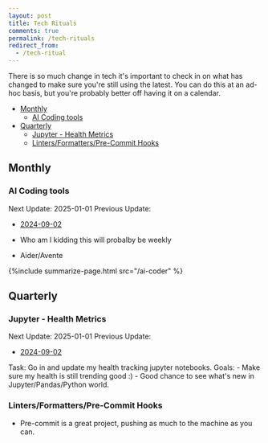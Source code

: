 ```yaml
---
layout: post
title: Tech Rituals
comments: true
permalink: /tech-rituals
redirect_from:
  - /tech-ritual
---
```


There is so much change in tech it's important to check in on what has changed to make sure you're still using the latest. You can do this at an ad-hoc basis, but you're probably better off having it on a calendar.

<!-- prettier-ignore-start -->
<!-- vim-markdown-toc GFM -->

- [Monthly](#monthly)
    - [AI Coding tools](#ai-coding-tools)
- [Quarterly](#quarterly)
    - [Jupyter - Health Metrics](#jupyter---health-metrics)
    - [Linters/Formatters/Pre-Commit Hooks](#lintersformatterspre-commit-hooks)

<!-- vim-markdown-toc -->
<!-- prettier-ignore-end -->

## Monthly

### AI Coding tools

Next Update: 2025-01-01
Previous Update:

- [2024-09-02](https://gist.github.com/idvorkin/50c3e17720482110efee3104daebbb05)

- Who am I kidding this will probalby be weekly
- Aider/Avente

{%include summarize-page.html src="/ai-coder" %}

## Quarterly

### Jupyter - Health Metrics

Next Update: 2025-01-01
Previous Update:

- [2024-09-02](https://gist.github.com/idvorkin/50c3e17720482110efee3104daebbb05)

Task: Go in and update my health tracking jupyter notebooks.
Goals: - Make sure my health is still trending good :) - Good chance to see what's new in Jupyter/Pandas/Python world.

### Linters/Formatters/Pre-Commit Hooks

- Pre-commit is a great project, pushing as much to the machine as you can.
